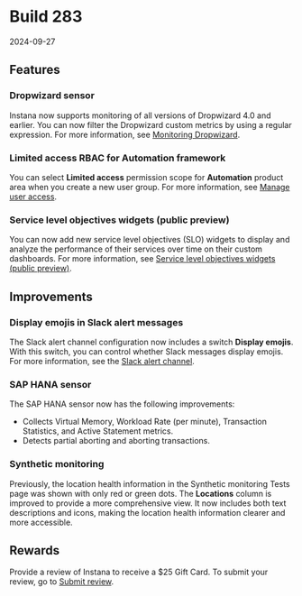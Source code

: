 # Build 283

2024-09-27

## Features
### Dropwizard sensor
Instana now supports monitoring of all versions of Dropwizard 4.0 and earlier. You can now filter the Dropwizard custom metrics by using a regular expression. For more information, see [Monitoring Dropwizard](https://www.ibm.com/docs/en/instana-observability/current?topic=technologies-monitoring-dropwizard).

###  Limited access RBAC for Automation framework
You can select **Limited access** permission scope for **Automation** product area when you create a new user group. For more information, see [Manage user access](https://www.ibm.com/docs/en/instana-observability/current?topic=instana-managing-user-access).

###  Service level objectives widgets (public preview)
You can now add new service level objectives (SLO) widgets to display and analyze the performance of their services over time on their custom dashboards. For more information, see [Service level objectives widgets (public preview)](https://www.ibm.com/docs/en/instana-observability/current?topic=slo-service-level-objectives-widgets).

## Improvements
### Display emojis in Slack alert messages
The Slack alert channel configuration now includes a switch **Display emojis**. With this switch, you can control whether Slack messages display emojis. For more information, see the [Slack alert channel](https://www.ibm.com/docs/en/instana-observability/current?topic=alerting-slack).

### SAP HANA sensor
The SAP HANA sensor now has the following improvements:
- Collects Virtual Memory, Workload Rate (per minute), Transaction Statistics, and Active Statement metrics.
- Detects partial aborting and aborting transactions.

### Synthetic monitoring
Previously, the location health information in the Synthetic monitoring Tests page was shown with only red or green dots. The **Locations** column is improved to provide a more comprehensive view. It now includes both text descriptions and icons, making the location health information clearer and more accessible.

## Rewards
Provide a review of Instana to receive a $25 Gift Card. To submit your review, go to [Submit review](https://www.g2.com/contributor/instana-an-ibm-company-25-usd-2-reward-link?secure%5Bpage_id%5D=instana-an-ibm-company-25-usd-2-reward-link&secure%5Brewards%5D=true&secure%5Btoken%5D=5f61c4680c043dd462ee268a2e95504e1cec47c239f634889f1a86908d965fa1&utm_source=ibm&utm_medium=CSA&utm_campaign=email).
